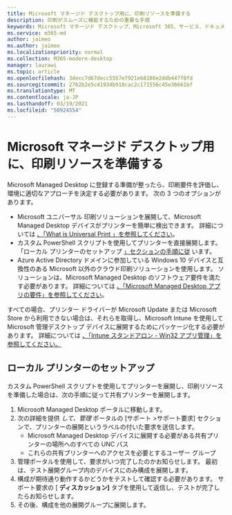 ```yaml
---
title: Microsoft マネージド デスクトップ用に、印刷リソースを準備する
description: 印刷がスムーズに機能するための重要な手順
keywords: Microsoft マネージド デスクトップ、Microsoft 365、サービス、ドキュメント
ms.service: m365-md
author: jaimeo
ms.author: jaimeo
ms.localizationpriority: normal
ms.collection: M365-modern-desktop
manager: laurawi
ms.topic: article
ms.openlocfilehash: 3decc7d67decc5557e7921e68108e2ddb447f0fd
ms.sourcegitcommit: 27b2b2e5c41934b918cac2c171556c45e36661bf
ms.translationtype: MT
ms.contentlocale: ja-JP
ms.lasthandoff: 03/19/2021
ms.locfileid: "50924554"
---
```

# <a name="prepare-printing-resources-for-microsoft-managed-desktop"></a>Microsoft マネージド デスクトップ用に、印刷リソースを準備する

Microsoft Managed Desktop に登録する準備が整ったら、印刷要件を評価し、環境に適切なアプローチを決定する必要があります。 次の 3 つのオプションがあります。
 
- Microsoft ユニバーサル 印刷ソリューションを展開して、Microsoft Managed Desktop デバイスがプリンターを簡単に検出できます。 詳細については [、「What is Universal Print 」を参照してください](/universal-print/fundamentals/universal-print-whatis)。
- カスタム PowerShell スクリプトを使用してプリンターを直接展開します。 「ローカル プリンターのセットアップ [」セクションの手順に従](#set-up-local-printers) います。
- Azure Active Directory ドメインに参加している Windows 10 デバイスと互換性のある Microsoft 以外のクラウド印刷ソリューションを使用します。 ソリューションは、Microsoft Managed Desktop のソフトウェア要件を満たす必要があります。 詳細については [、「Microsoft Managed Desktop アプリの要件」を参照してください](../service-description/mmd-app-requirements.md)。
 
すべての場合、プリンター ドライバーが Microsoft Update または Microsoft Store から利用できない場合は、それらを取得し、Microsoft Intune を使用して Microsoft 管理デスクトップ デバイスに展開するためにパッケージ化する必要があります。 詳細については [、「Intune スタンドアロン - Win32 アプリ管理」を参照してください。](/mem/intune/apps/apps-win32-app-management)

## <a name="set-up-local-printers"></a>ローカル プリンターのセットアップ

カスタム PowerShell スクリプトを使用してプリンターを展開し、印刷リソースを準備した場合は、次の手順に従って共有プリンターを展開します。

1.  Microsoft Managed Desktop ポータルに移動します。
2.  次の詳細を提供 *して、管理* ポータルの [サポート >サポート要求] セクションで、プリンターの展開というラベルの付いた要求を送信します。
    - Microsoft Managed Desktop デバイスに展開する必要がある共有プリンターの場所へのすべての UNC パス
    - これらの共有プリンターへのアクセスを必要とするユーザー グループ
3.  管理ポータルを使用して、要求がいつ完了したのかお知らせします。 最初は、テスト展開グループ内のデバイスにのみ構成を展開します。
4.  構成が期待通り動作するかどうかをテストして確認する必要があります。 サポート要求の [ **ディスカッション]** タブを使用して返信し、テストが完了したらお知らせします。
5.  その後、構成を他の展開グループに展開します。